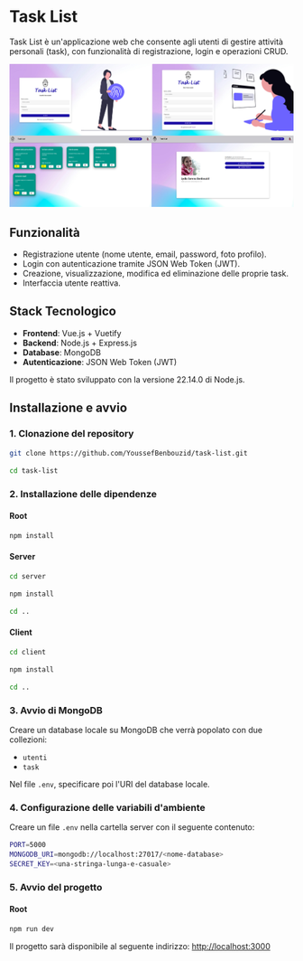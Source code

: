 # Task List

Task List è un'applicazione web che consente agli utenti di gestire attività personali (task), con funzionalità di registrazione, login e operazioni CRUD.

![Interfaccia](immagini/interfaccia.png)

##  Funzionalità
- Registrazione utente (nome utente, email, password, foto profilo).
- Login con autenticazione tramite JSON Web Token (JWT).
- Creazione, visualizzazione, modifica ed eliminazione delle proprie task.
- Interfaccia utente reattiva.

##  Stack Tecnologico
- **Frontend**: Vue.js + Vuetify  
- **Backend**: Node.js + Express.js  
- **Database**: MongoDB  
- **Autenticazione**: JSON Web Token (JWT)

Il progetto è stato sviluppato con la versione 22.14.0 di Node.js.

##  Installazione e avvio

### 1. Clonazione del repository
```bash
git clone https://github.com/YoussefBenbouzid/task-list.git
```

```bash
cd task-list
```

### 2. Installazione delle dipendenze
#### Root
```bash
npm install
```

#### Server
```bash
cd server
```

```bash
npm install
```

```bash
cd ..
```

#### Client
```bash
cd client
```

```bash
npm install
```

```bash
cd ..
```

### 3. Avvio di MongoDB
Creare un database locale su MongoDB che verrà popolato con due collezioni:
- `utenti`
- `task`

Nel file `.env`, specificare poi l'URI del database locale.

### 4. Configurazione delle variabili d'ambiente
Creare un file `.env` nella cartella server con il seguente contenuto:
```bash
PORT=5000
MONGODB_URI=mongodb://localhost:27017/<nome-database>
SECRET_KEY=<una-stringa-lunga-e-casuale>
```

### 5. Avvio del progetto
#### Root
```bash
npm run dev
```

Il progetto sarà disponibile al seguente indirizzo:
[http://localhost:3000](http://localhost:3000)
